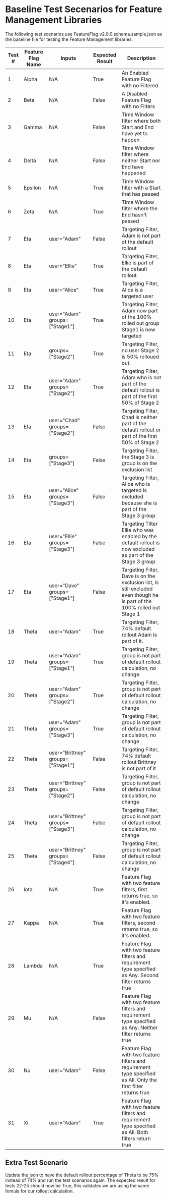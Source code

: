 # Baseline Test Secenarios for Feature Management Libraries

The following test scenarios use FeatureFlag.v2.0.0.schema.sample.json as the baseline file for testing the Feature Management libraries.

| Test # | Feature Flag Name | Inputs                            | Expected Result | Description |
|--------|-------------------|-----------------------------------|-----------------|-------------|
| 1      | Alpha             | N/A                               | True            | An Enabled Feature Flag with no Filtered            |
| 2      | Beta              | N/A                               | False           | A Disabled Feature Flag with no Filters             |
| 3      | Gamma             | N/A                               | False           | Time Window filter where both Start and End have yet to happen            |
| 4      | Delta             | N/A                               | False           | Time Window filter where neither Start nor End have happened            |
| 5      | Epsilon           | N/A                               | True            | Time Window filter with a Start that has passed            |
| 6      | Zeta              | N/A                               | True            | Time Window filter where the End hasn't passed             |
| 7      | Eta               | user="Adam"                       | False           | Targeting Filter, Adam is not part of the default rollout            |
| 8      | Eta               | user="Ellie"                      | True            | Targeting Filter, Ellie is part of the default rollout            |
| 9      | Eta               | user="Alice"                      | True            | Targeting Filter, Alice is a targeted user            |
| 10     | Eta               | user="Adam" groups=["Stage1"]     | True            | Targeting Filter, Adam now part of the 100% rolled out group Stage1 is now targeted            |
| 11     | Eta               | groups=["Stage2"]                 | True            | Targeting Filter, no user Stage 2 is 50% rolloued out.            |
| 12     | Eta               | user="Adam" groups=["Stage2"]     | True            | Targeting Filter, Adam who is not part of the default rollout is part of the first 50% of Stage 2             |
| 13     | Eta               | user="Chad" groups=["Stage2"]     | False           | Targeting Filter, Chad is neither part of the default rollout or part of the first 50% of Stage 2            |
| 14     | Eta               | groups=["Stage3"]                 | False           | Targeting Filter, the Stage 3 is group is on the exclusion list            |
| 15     | Eta               | user="Alice" groups=["Stage3"]    | False           | Targeting Filter, Alice who is targeted is excluded because she is part of the Stage 3 group           |
| 16     | Eta               | user="Ellie" groups=["Stage3"]    | False           | Targeting Tilter Ellie who was enabled by the default rollout is now excluded as part of the Stage 3 group            |
| 17     | Eta               | user="Dave" groups=["Stage1"]     | False           | Targeting Filter, Dave is on the exclusion list, is still excluded even though he is part of the 100% rolled out Stage 1            |
| 18     | Theta             | user="Adam"                       | True            | Targeting Filter, 74% default rollout Adam is part of it.            |
| 19     | Theta             | user="Adam" groups=["Stage1"]     | True            | Targeting Filter, group is not part of default rollout calculation, no change            |
| 20     | Theta             | user="Adam" groups=["Stage2"]     | True            | Targeting Filter, group is not part of default rollout calculation, no change            |
| 21     | Theta             | user="Adam" groups=["Stage3"]     | True            | Targeting Filter, group is not part of default rollout calculation, no change            |
| 22     | Theta             | user="Brittney" groups=["Stage1"] | False           | Targeting Filter, 74% default rollout Brittney is not part of it            |
| 23     | Theta             | user="Brittney" groups=["Stage2"] | False           | Targeting Filter, group is not part of default rollout calculation, no change            |
| 24     | Theta             | user="Brittney" groups=["Stage3"] | False           | Targeting Filter, group is not part of default rollout calculation, no change            |
| 25     | Theta             | user="Brittney" groups=["Stage4"] | False           | Targeting Filter, group is not part of default rollout calculation, no change            |
| 26     | Iota              | N/A                               | True            | Feature Flag with two feature filters, first returns true, so it's enabled.            |
| 27     | Kappa             | N/A                               | True            | Feature Flag with two feature filters, second returns true, so it's enabled.            |
| 28     | Lambda            | N/A                               | True            | Feature Flag with two feature filters and requirement type specified as Any. Second filter returns true            |
| 29     | Mu                | N/A                               | False           | Feature Flag with two feature filters and requirement type specified as Any. Neither filter returns true            |
| 30     | Nu                | user="Adam"                       | False           | Feature Flag with two feature filters and requirement type specified as All. Only the first filter returns true          |
| 31     | Xi                | user="Adam"                       | True            | Feature Flag with two feature filters and requirement type specified as All. Both filters return true            |

## Extra Test Scenario

Update the json to have the default rollout percentage of Theta to be 75% instead of 74% and run the test scenarios again. The expected result for tests 22-25 should now be True, this validates we are using the same fomula for our rollout calculation.
